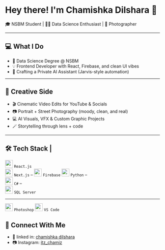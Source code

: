 # Hey there! I'm Chamishka Dilshara 👋  
🎓 NSBM Student | 👨‍💻 Data Science Enthusiast  | 📸 Photographer  

---

## 💻 What I Do
- 🧠 Data Science  Degree @ NSBM
- 💡 Frontend Developer with React, Firebase, and clean UI vibes
- 🤖 Crafting a Private AI Assistant (Jarvis-style automation)
  

---

## 🎨 Creative Side
- 🎬 Cinematic Video Edits for YouTube & Socials
- 📷 Portrait + Street Photography (moody, clean, and real)
- 💻 AI Visuals, VFX & Custom Graphic Projects
- 🪄 Storytelling through lens + code

---


## 🛠️ Tech Stack | 

<img src="https://cdn.jsdelivr.net/gh/devicons/devicon/icons/react/react-original.svg" width="25"/> `React.js`  
<img src="https://cdn.jsdelivr.net/gh/devicons/devicon/icons/nextjs/nextjs-original.svg" width="25"/> `Next.js` – 
<img src="https://cdn.jsdelivr.net/gh/devicons/devicon/icons/firebase/firebase-plain.svg" width="25"/> `Firebase` 
<img src="https://cdn.jsdelivr.net/gh/devicons/devicon/icons/python/python-original.svg" width="25"/> `Python` –   
<img src="https://cdn.jsdelivr.net/gh/devicons/devicon/icons/csharp/csharp-original.svg" width="25"/> `C#` –  
<img src="https://cdn.jsdelivr.net/gh/devicons/devicon/icons/microsoftsqlserver/microsoftsqlserver-plain.svg" width="25"/> `SQL Server`

---
  
<img src="https://upload.wikimedia.org/wikipedia/commons/a/af/Adobe_Photoshop_CC_icon.svg" width="25"/> `Photoshop` 
<img src="https://code.visualstudio.com/assets/favicon.ico" width="25"/> `VS Code` 


## 🔗 Connect With Me
- 🧠 linked in: [chamishka dilshara](https://www.linkedin.com/in/chamishka-dilshara-88ba12267?utm_source=share&utm_campaign=share_via&utm_content=profile&utm_medium=ios_app)
- 📷 Instagram: [itz_chamiz](#)


